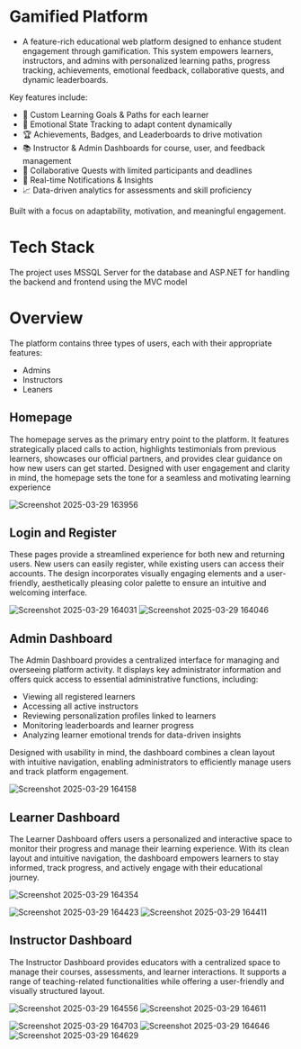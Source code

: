 # Gamified Platform
- A feature-rich educational web platform designed to enhance student engagement through gamification. This system empowers learners, instructors, and admins with personalized learning paths, progress tracking, achievements, emotional feedback, collaborative quests, and dynamic leaderboards.

Key features include:
- 🎯 Custom Learning Goals & Paths for each learner
- 🧠 Emotional State Tracking to adapt content dynamically
- 🏆 Achievements, Badges, and Leaderboards to drive motivation
- 📚 Instructor & Admin Dashboards for course, user, and feedback management
- 🤝 Collaborative Quests with limited participants and deadlines
- 🔔 Real-time Notifications & Insights
- 📈 Data-driven analytics for assessments and skill proficiency

Built with a focus on adaptability, motivation, and meaningful engagement.

# Tech Stack
The project uses MSSQL Server for the database and ASP.NET for handling the backend and frontend using the MVC model

# Overview
The platform contains three types of users, each with their appropriate features:
- Admins
- Instructors
- Leaners

## Homepage
The homepage serves as the primary entry point to the platform. It features strategically placed calls to action, highlights testimonials from previous learners, showcases our official partners, and provides clear guidance on how new users can get started. Designed with user engagement and clarity in mind, the homepage sets the tone for a seamless and motivating learning experience

![Screenshot 2025-03-29 163956](https://github.com/user-attachments/assets/16903a72-38a4-4c11-b461-ae7db740a8dd)

## Login and Register 
These pages provide a streamlined experience for both new and returning users. New users can easily register, while existing users can access their accounts. The design incorporates visually engaging elements and a user-friendly, aesthetically pleasing color palette to ensure an intuitive and welcoming interface.

![Screenshot 2025-03-29 164031](https://github.com/user-attachments/assets/16cadfc9-6b3d-48db-b383-488acd139b80)
![Screenshot 2025-03-29 164046](https://github.com/user-attachments/assets/b0751c2f-5a92-4eb1-b9a0-f438c95d0c82) 

## Admin Dashboard
The Admin Dashboard provides a centralized interface for managing and overseeing platform activity. It displays key administrator information and offers quick access to essential administrative functions, including:
- Viewing all registered learners
- Accessing all active instructors
- Reviewing personalization profiles linked to learners
- Monitoring leaderboards and learner progress
- Analyzing learner emotional trends for data-driven insights

Designed with usability in mind, the dashboard combines a clean layout with intuitive navigation, enabling administrators to efficiently manage users and track platform engagement.

![Screenshot 2025-03-29 164158](https://github.com/user-attachments/assets/76b29f06-c6c2-470b-9dd9-2bbbf1c1152b)

## Learner Dashboard
The Learner Dashboard offers users a personalized and interactive space to monitor their progress and manage their learning experience. With its clean layout and intuitive navigation, the dashboard empowers learners to stay informed, track progress, and actively engage with their educational journey.

![Screenshot 2025-03-29 164354](https://github.com/user-attachments/assets/62f1c353-a08e-4ad1-8a7e-a4b0f61543c2)

![Screenshot 2025-03-29 164423](https://github.com/user-attachments/assets/c5b7a970-d264-4251-b696-2b35b8c7a121)
![Screenshot 2025-03-29 164411](https://github.com/user-attachments/assets/7f5e2808-3923-4cb6-85f3-96294fe2e9e5)

## Instructor Dashboard
The Instructor Dashboard provides educators with a centralized space to manage their courses, assessments, and learner interactions. It supports a range of teaching-related functionalities while offering a user-friendly and visually structured layout.

![Screenshot 2025-03-29 164556](https://github.com/user-attachments/assets/41854d26-8b20-464e-95f4-9db387c5727b)
![Screenshot 2025-03-29 164611](https://github.com/user-attachments/assets/6e3fe510-f39e-4251-89aa-4170c4578fa4)

![Screenshot 2025-03-29 164703](https://github.com/user-attachments/assets/f8980f37-3664-4757-a285-4e74604d69b6)
![Screenshot 2025-03-29 164646](https://github.com/user-attachments/assets/01a52e93-1b29-4564-bd2c-82eb37073bb2)
![Screenshot 2025-03-29 164629](https://github.com/user-attachments/assets/516ffd8b-0b65-4d7d-b134-34e7e4d6702a)
